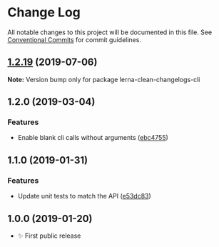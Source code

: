 # Change Log

All notable changes to this project will be documented in this file.
See [Conventional Commits](https://conventionalcommits.org) for commit guidelines.

## [1.2.19](https://gitlab.com/codsen/codsen/compare/lerna-clean-changelogs-cli@1.2.18...lerna-clean-changelogs-cli@1.2.19) (2019-07-06)

**Note:** Version bump only for package lerna-clean-changelogs-cli





## 1.2.0 (2019-03-04)

### Features

- Enable blank cli calls without arguments ([ebc4755](https://gitlab.com/codsen/codsen/commit/ebc4755))

## 1.1.0 (2019-01-31)

### Features

- Update unit tests to match the API ([e53dc83](https://gitlab.com/codsen/codsen/commit/e53dc83))

## 1.0.0 (2019-01-20)

- ✨ First public release
